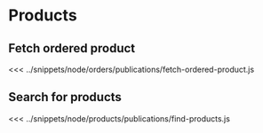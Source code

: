 # Products
## Fetch ordered product
<<< ../snippets/node/orders/publications/fetch-ordered-product.js

## Search for products
<<< ../snippets/node/products/publications/find-products.js